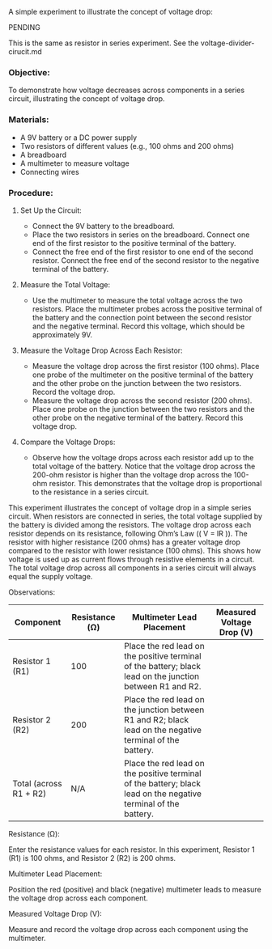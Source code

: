 A simple experiment to illustrate the concept of voltage drop:

PENDING

This is the same as resistor in series experiment. See the voltage-divider-cirucit.md

### Objective:

To demonstrate how voltage decreases across components in a series circuit, illustrating the concept of voltage drop.

### Materials:

- A 9V battery or a DC power supply
- Two resistors of different values (e.g., 100 ohms and 200 ohms)
- A breadboard
- A multimeter to measure voltage
- Connecting wires

### Procedure:

1. Set Up the Circuit:

   - Connect the 9V battery to the breadboard.
   - Place the two resistors in series on the breadboard. Connect one end of the first resistor to the positive terminal of the battery.
   - Connect the free end of the first resistor to one end of the second resistor. Connect the free end of the second resistor to the negative terminal of the battery.

2. Measure the Total Voltage:

   - Use the multimeter to measure the total voltage across the two resistors. Place the multimeter probes across the positive terminal of the battery and the connection point between the second resistor and the negative terminal. Record this voltage, which should be approximately 9V.

3. Measure the Voltage Drop Across Each Resistor:

   - Measure the voltage drop across the first resistor (100 ohms). Place one probe of the multimeter on the positive terminal of the battery and the other probe on the junction between the two resistors. Record the voltage drop.
   - Measure the voltage drop across the second resistor (200 ohms). Place one probe on the junction between the two resistors and the other probe on the negative terminal of the battery. Record this voltage drop.

4. Compare the Voltage Drops:

   - Observe how the voltage drops across each resistor add up to the total voltage of the battery. Notice that the voltage drop across the 200-ohm resistor is higher than the voltage drop across the 100-ohm resistor. This demonstrates that the voltage drop is proportional to the resistance in a series circuit.

This experiment illustrates the concept of voltage drop in a simple series circuit. When resistors are connected in series, the total voltage supplied by the battery is divided among the resistors. The voltage drop across each resistor depends on its resistance, following Ohm’s Law (\( V = IR \)). The resistor with higher resistance (200 ohms) has a greater voltage drop compared to the resistor with lower resistance (100 ohms). This shows how voltage is used up as current flows through resistive elements in a circuit. The total voltage drop across all components in a series circuit will always equal the supply voltage.

Observations:

| Component           | Resistance (Ω) | Multimeter Lead Placement                                          | Measured Voltage Drop (V) |
|-------------------------|--------------------|------------------------------------------------------------------------|-------------------------------|
| Resistor 1 (R1)         | 100                | Place the red lead on the positive terminal of the battery; black lead on the junction between R1 and R2. |                               |
| Resistor 2 (R2)         | 200                | Place the red lead on the junction between R1 and R2; black lead on the negative terminal of the battery. |                               |
| Total (across R1 + R2)  | N/A                | Place the red lead on the positive terminal of the battery; black lead on the negative terminal of the battery. |                               |

Resistance (Ω):

Enter the resistance values for each resistor. In this experiment, Resistor 1 (R1) is 100 ohms, and Resistor 2 (R2) is 200 ohms.

Multimeter Lead Placement:

Position the red (positive) and black (negative) multimeter leads to measure the voltage drop across each component.

Measured Voltage Drop (V):

Measure and record the voltage drop across each component using the multimeter.
